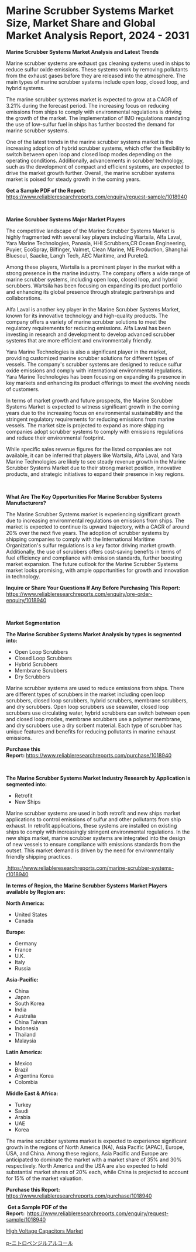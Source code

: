 <p><h1>Marine Scrubber Systems Market Size, Market Share and Global Market Analysis Report, 2024 - 2031</h1></p><p><strong>Marine Scrubber Systems Market Analysis and Latest Trends</strong></p>
<p><p>Marine scrubber systems are exhaust gas cleaning systems used in ships to reduce sulfur oxide emissions. These systems work by removing pollutants from the exhaust gases before they are released into the atmosphere. The main types of marine scrubber systems include open loop, closed loop, and hybrid systems.</p><p>The marine scrubber systems market is expected to grow at a CAGR of 3.21% during the forecast period. The increasing focus on reducing emissions from ships to comply with environmental regulations is driving the growth of the market. The implementation of IMO regulations mandating the use of low-sulfur fuel in ships has further boosted the demand for marine scrubber systems.</p><p>One of the latest trends in the marine scrubber systems market is the increasing adoption of hybrid scrubber systems, which offer the flexibility to switch between open loop and closed loop modes depending on the operating conditions. Additionally, advancements in scrubber technology, such as the development of compact and efficient systems, are expected to drive the market growth further. Overall, the marine scrubber systems market is poised for steady growth in the coming years.</p></p>
<p><strong>Get a Sample PDF of the Report:&nbsp;</strong> <a href="https://www.reliableresearchreports.com/enquiry/request-sample/1018940">https://www.reliableresearchreports.com/enquiry/request-sample/1018940</a></p>
<p>&nbsp;</p>
<p><strong>Marine Scrubber Systems Major Market Players</strong></p>
<p><p>The competitive landscape of the Marine Scrubber Systems Market is highly fragmented with several key players including Wartsila, Alfa Laval, Yara Marine Technologies, Panasia, HHI Scrubbers,CR Ocean Engineering, Puyier, EcoSpray, Bilfinger, Valmet, Clean Marine, ME Production, Shanghai Bluesoul, Saacke, Langh Tech, AEC Maritime, and PureteQ.</p><p>Among these players, Wartsila is a prominent player in the market with a strong presence in the marine industry. The company offers a wide range of marine scrubber systems, including open loop, closed loop, and hybrid scrubbers. Wartsila has been focusing on expanding its product portfolio and enhancing its global presence through strategic partnerships and collaborations.</p><p>Alfa Laval is another key player in the Marine Scrubber Systems Market, known for its innovative technology and high-quality products. The company offers a variety of marine scrubber solutions to meet the regulatory requirements for reducing emissions. Alfa Laval has been investing in research and development to develop advanced scrubber systems that are more efficient and environmentally friendly.</p><p>Yara Marine Technologies is also a significant player in the market, providing customized marine scrubber solutions for different types of vessels. The company's scrubber systems are designed to reduce sulfur oxide emissions and comply with international environmental regulations. Yara Marine Technologies has been focusing on expanding its presence in key markets and enhancing its product offerings to meet the evolving needs of customers.</p><p>In terms of market growth and future prospects, the Marine Scrubber Systems Market is expected to witness significant growth in the coming years due to the increasing focus on environmental sustainability and the stringent regulatory requirements for reducing emissions from marine vessels. The market size is projected to expand as more shipping companies adopt scrubber systems to comply with emissions regulations and reduce their environmental footprint.</p><p>While specific sales revenue figures for the listed companies are not available, it can be inferred that players like Wartsila, Alfa Laval, and Yara Marine Technologies are likely to see steady revenue growth in the Marine Scrubber Systems Market due to their strong market position, innovative products, and strategic initiatives to expand their presence in key regions.</p></p>
<p>&nbsp;</p>
<p><strong>What Are The Key Opportunities For Marine Scrubber Systems Manufacturers?</strong></p>
<p><p>The Marine Scrubber Systems market is experiencing significant growth due to increasing environmental regulations on emissions from ships. The market is expected to continue its upward trajectory, with a CAGR of around 20% over the next five years. The adoption of scrubber systems by shipping companies to comply with the International Maritime Organization's sulfur regulations is a key factor driving market growth. Additionally, the use of scrubbers offers cost-saving benefits in terms of fuel efficiency and compliance with emission standards, further boosting market expansion. The future outlook for the Marine Scrubber Systems market looks promising, with ample opportunities for growth and innovation in technology.</p></p>
<p><strong>Inquire or Share Your Questions If Any Before Purchasing This Report:</strong> <a href="https://www.reliableresearchreports.com/enquiry/pre-order-enquiry/1018940">https://www.reliableresearchreports.com/enquiry/pre-order-enquiry/1018940</a></p>
<p>&nbsp;</p>
<p><strong>Market Segmentation</strong></p>
<p><strong>The Marine Scrubber Systems Market Analysis by types is segmented into:</strong></p>
<p><ul><li>Open Loop Scrubbers</li><li>Closed Loop Scrubbers</li><li>Hybrid Scrubbers</li><li>Membrane Scrubbers</li><li>Dry Scrubbers</li></ul></p>
<p><p>Marine scrubber systems are used to reduce emissions from ships. There are different types of scrubbers in the market including open loop scrubbers, closed loop scrubbers, hybrid scrubbers, membrane scrubbers, and dry scrubbers. Open loop scrubbers use seawater, closed loop scrubbers use circulating water, hybrid scrubbers can switch between open and closed loop modes, membrane scrubbers use a polymer membrane, and dry scrubbers use a dry sorbent material. Each type of scrubber has unique features and benefits for reducing pollutants in marine exhaust emissions.</p></p>
<p><strong>Purchase this Report:&nbsp;</strong><a href="https://www.reliableresearchreports.com/purchase/1018940">https://www.reliableresearchreports.com/purchase/1018940</a></p>
<p>&nbsp;</p>
<p><strong>The Marine Scrubber Systems Market Industry Research by Application is segmented into:</strong></p>
<p><ul><li>Retrofit</li><li>New Ships</li></ul></p>
<p><p>Marine scrubber systems are used in both retrofit and new ships market applications to control emissions of sulfur and other pollutants from ship exhaust. In retrofit applications, these systems are installed on existing ships to comply with increasingly stringent environmental regulations. In the new ships market, marine scrubber systems are integrated into the design of new vessels to ensure compliance with emissions standards from the outset. This market demand is driven by the need for environmentally friendly shipping practices.</p></p>
<p><a href="https://www.reliableresearchreports.com/marine-scrubber-systems-r1018940">&nbsp;https://www.reliableresearchreports.com/marine-scrubber-systems-r1018940</a></p>
<p><strong>In terms of Region, the Marine Scrubber Systems Market Players available by Region are:</strong></p>
<p>
    <p> <strong> North America: </strong>
        <ul>
            <li>United States</li>
            <li>Canada</li>
        </ul>
        </p> 
    <p> <strong> Europe: </strong>
        <ul>
            <li>Germany</li>
            <li>France</li>
            <li>U.K.</li>
            <li>Italy</li>
            <li>Russia</li>
        </ul>
        </p> 
    <p> <strong> Asia-Pacific: </strong>
        <ul>
            <li>China</li>
            <li>Japan</li>
            <li>South Korea</li>
            <li>India</li>
            <li>Australia</li>
            <li>China Taiwan</li>
            <li>Indonesia</li>
            <li>Thailand</li>
            <li>Malaysia</li>
        </ul>
        </p> 
    <p> <strong> Latin America: </strong>
        <ul>
            <li>Mexico</li>
            <li>Brazil</li>
            <li>Argentina Korea</li>
            <li>Colombia</li>
        </ul>
        </p> 
    <p> <strong> Middle East & Africa: </strong>
        <ul>
            <li>Turkey</li>
            <li>Saudi</li>
            <li>Arabia</li>
            <li>UAE</li>
            <li>Korea</li>
        </ul>
    </p>
    </p>
<p><p>The marine scrubber systems market is expected to experience significant growth in the regions of North America (NA), Asia Pacific (APAC), Europe, USA, and China. Among these regions, Asia Pacific and Europe are anticipated to dominate the market with a market share of 35% and 30% respectively. North America and the USA are also expected to hold substantial market shares of 20% each, while China is projected to account for 15% of the market valuation.</p></p>
<p><strong>Purchase this Report: </strong><a href="https://www.reliableresearchreports.com/purchase/1018940">https://www.reliableresearchreports.com/purchase/1018940</a></p>
<p>&nbsp;<strong>Get a Sample PDF of the Report:&nbsp;&nbsp;</strong><a href="https://www.reliableresearchreports.com/enquiry/request-sample/1018940">https://www.reliableresearchreports.com/enquiry/request-sample/1018940</a></p>
<p><strong></strong></p>
<p><p><a href="https://github.com/markusgodoy/Market-Research-Report-List-4/blob/main/high-voltage-capacitors-market.md">High Voltage Capacitors Market</a></p><p><a href="https://github.com/alyle7648/Market-Research-Report-List-1/blob/main/4204890152055.md">p-ニトロベンジルアルコール</a></p></p>